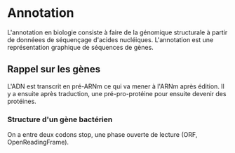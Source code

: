 # Annotation

L'annotation en biologie consiste à faire de la génomique structurale à partir de donnéees de séquençage d'acides nucléiques. L'annotation est une représentation graphique de séquences de gènes.

## Rappel sur les gènes

L'ADN est transcrit en pré-ARNm ce qui va mener à l'ARNm après édition. Il y a ensuite après traduction, une pré-pro-protéine pour ensuite devenir des protéines.

### Structure d'un gène bactérien

On a entre deux codons stop, une phase ouverte de lecture (ORF, OpenReadingFrame).  